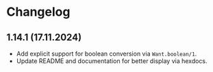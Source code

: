 # Changelog

## 1.14.1 (17.11.2024)

* Add explicit support for boolean conversion via `Want.boolean/1`.
* Update README and documentation for better display via hexdocs.